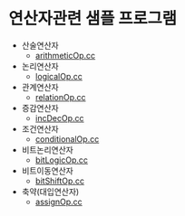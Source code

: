 # 연산자관련 샘플 프로그램 


* 산술연산자
  + [arithmeticOp.cc](./arithmeticOp.cc)
* 논리연산자
  + [logicalOp.cc](./logicalOp.cc)
* 관계연산자
  + [relationOp.cc](relationOp.cc)
* 증감연산자
  + [incDecOp.cc](incDecOp.cc)
* 조건연산자
  + [conditionalOp.cc](conditionalOp.cc)
* 비트논리연산자
  + [bitLogicOp.cc](bitLogicOp.cc)
* 비트이동연산자
  + [bitShiftOp.cc](bitShiftOp.cc)
* 축약(대입연산자)
  + [assignOp.cc](assignOp.cc)
